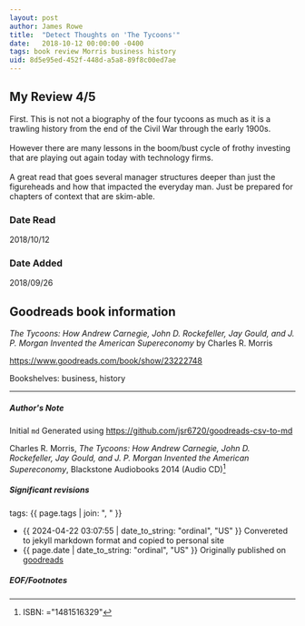 ```yaml
---
layout: post
author: James Rowe
title:  "Detect Thoughts on 'The Tycoons'"
date:   2018-10-12 00:00:00 -0400
tags: book review Morris business history
uid: 8d5e95ed-452f-448d-a5a8-89f8c00ed7ae
---
```


<!-- highly dependent on how you personally use jekyll templates, and how you want this to show up -->
<!-- escape any jekyll keys with double brackets -->

## My Review 4/5

First. This is not not a biography of the four tycoons as much as it is a trawling history from the end of the Civil War through the early 1900s.<br/><br/>However there are many lessons in the boom/bust cycle of frothy investing that are playing out again today with technology firms.<br/><br/>A great read that goes several manager structures deeper than just the figureheads and how that impacted the everyday man. Just be prepared for chapters of context that are skim-able.

### Date Read
2018/10/12

### Date Added
2018/09/26

## Goodreads book information

*The Tycoons: How Andrew Carnegie, John D. Rockefeller, Jay Gould, and J. P. Morgan Invented the American Supereconomy* by Charles R. Morris

https://www.goodreads.com/book/show/23222748

Bookshelves: business, history

---

##### Author's Note

Initial `md` Generated using https://github.com/jsr6720/goodreads-csv-to-md

Charles R. Morris, *The Tycoons: How Andrew Carnegie, John D. Rockefeller, Jay Gould, and J. P. Morgan Invented the American Supereconomy*,  Blackstone Audiobooks 2014 (Audio CD)[^1]

##### Significant revisions

tags: {{ page.tags | join: ", " }} <!-- todo move this somewhere -->

- {{ 2024-04-22 03:07:55 | date_to_string: "ordinal", "US" }} Convereted to jekyll markdown format and copied to personal site
- {{ page.date | date_to_string: "ordinal", "US" }} Originally published on [goodreads](https://www.goodreads.com)

##### EOF/Footnotes

[^1]: ISBN: ="1481516329"